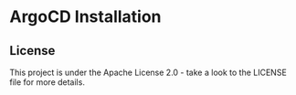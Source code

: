 # ArgoCD Installation

## License

This project is under the Apache License 2.0 - take a look to the LICENSE file for more details.
